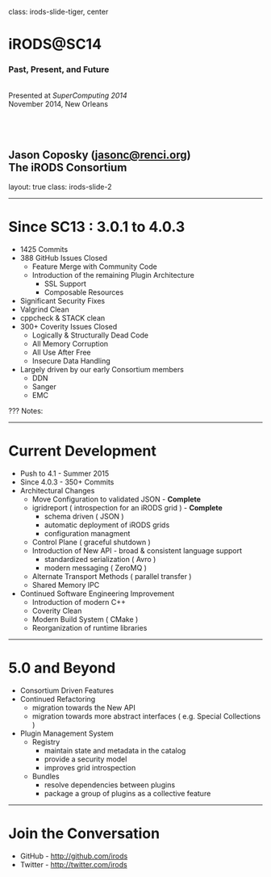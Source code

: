 class: irods-slide-tiger, center
<div class="irods-green-horizontal"></div>
<div class="irods-tiger-eyes-bg"></div>

# iRODS@SC14
### Past, Present, and Future

<br>Presented at *SuperComputing 2014*
<br>November 2014, New Orleans

<br><br>Jason Coposky (jasonc@renci.org)
<br>The iRODS Consortium
---
layout: true
class: irods-slide-2
<div class="irods-green-horizontal"></div>

---
# Since SC13 : 3.0.1 to 4.0.3

* 1425 Commits
* 388 GitHub Issues Closed
    * Feature Merge with Community Code
	* Introduction of the remaining Plugin Architecture
	    * SSL Support
		* Composable Resources
* Significant Security Fixes
* Valgrind Clean
* cppcheck & STACK clean
* 300+ Coverity Issues Closed
    * Logically & Structurally Dead Code
    * All Memory Corruption
	* All Use After Free
	* Insecure Data Handling
* Largely driven by our early Consortium members
    * DDN
	* Sanger
	* EMC

???
Notes:

---
# Current Development

* Push to 4.1 - Summer 2015
* Since 4.0.3 - 350+ Commits
* Architectural Changes
    * Move Configuration to validated JSON - **Complete**
    * igridreport ( introspection for an iRODS grid ) - **Complete**
	    * schema driven ( JSON )
		* automatic deployment of iRODS grids
		* configuration managment
	* Control Plane ( graceful shutdown )
	* Introduction of New API - broad & consistent language support
	    * standardized serialization ( Avro )
		* modern messaging ( ZeroMQ ) 
    * Alternate Transport Methods ( parallel transfer ) 
	* Shared Memory IPC
* Continued Software Engineering Improvement
    * Introduction of modern C++
    * Coverity Clean
	* Modern Build System ( CMake )
	* Reorganization of runtime libraries

---
# 5.0 and Beyond

* Consortium Driven Features
* Continued Refactoring
    * migration towards the New API
    * migration towards more abstract interfaces ( e.g. Special Collections )
* Plugin Management System
	* Registry 
	   * maintain state and metadata in the catalog
	   * provide a security model
	   * improves grid introspection
	* Bundles
		* resolve dependencies between plugins
		* package a group of plugins as a collective feature

---
# Join the Conversation

* GitHub - http://github.com/irods
* Twitter - http://twitter.com/irods

